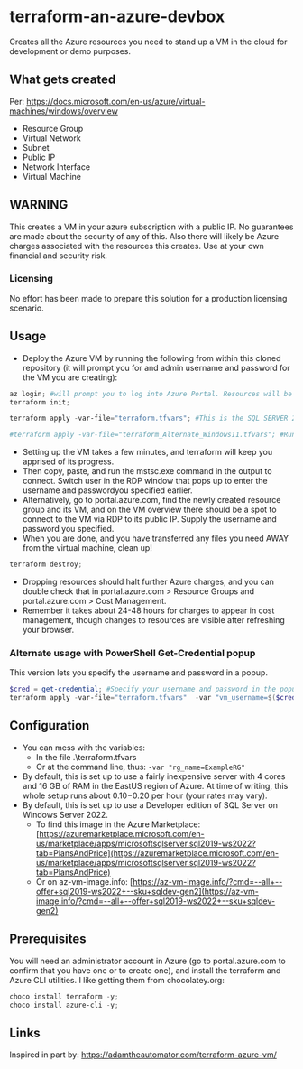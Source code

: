 # terraform-an-azure-devbox

Creates all the Azure resources you need to stand up a VM in the cloud for development or demo purposes.

## What gets created

Per: https://docs.microsoft.com/en-us/azure/virtual-machines/windows/overview

- Resource Group
- Virtual Network
- Subnet
- Public IP
- Network Interface
- Virtual Machine

## WARNING

This creates a VM in your azure subscription with a public IP. No guarantees are made about the security of any of this. Also there will likely be Azure charges associated with the resources this creates. Use at your own financial and security risk.

### Licensing

No effort has been made to prepare this solution for a production licensing scenario.

## Usage

- Deploy the Azure VM by running the following from within this cloned repository (it will prompt you for and admin username and password for the VM you are creating):

```powershell
az login; #will prompt you to log into Azure Portal. Resources will be created in that account's selected subscription.
terraform init;

terraform apply -var-file="terraform.tfvars"; #This is the SQL SERVER 2019 Developer Edition version. In fact, you don't even need to specify the default tfvars file, so this is equivalent: terraform apply;

#terraform apply -var-file="terraform_Alternate_Windows11.tfvars"; #Run this line instead for a plain windows 11 VM.
```

- Setting up the VM takes a few minutes, and terraform will keep you apprised of its progress.
- Then copy, paste, and run the mstsc.exe command in the output to connect. Switch user in the RDP window that pops up to enter the username and passwordyou specified earlier.
- Alternatively, go to portal.azure.com, find the newly created resource group and its VM, and on the VM overview there should be a spot to connect to the VM via RDP to its public IP. Supply the username and password you specified.
- When you are done, and you have transferred any files you need AWAY from the virtual machine, clean up!

```powershell
terraform destroy;
```

- Dropping resources should halt further Azure charges, and you can double check that in portal.azure.com > Resource Groups and portal.azure.com > Cost Management. 
- Remember it takes about 24-48 hours for charges to appear in cost management, though changes to resources are visible after refreshing your browser.

### Alternate usage with PowerShell Get-Credential popup

This version lets you specify the username and password in a popup.

```powershell
$cred = get-credential; #Specify your username and password in the popup
terraform apply -var-file="terraform.tfvars"  -var "vm_username=$($cred.UserName)" -var "vm_password=$($cred.GetNetworkCredential().Password)";
```

## Configuration

- You can mess with the variables:
  - In the file .\terraform.tfvars
  - Or at the command line, thus: ```-var "rg_name=ExampleRG"```
- By default, this is set up to use a fairly inexpensive server with 4 cores and 16 GB of RAM in the EastUS region of Azure. At time of writing, this whole setup runs about $0.10-$0.20 per hour (your rates may vary).
- By default, this is set up to use a Developer edition of SQL Server on Windows Server 2022.
  - To find this image in the Azure Marketplace: [https://azuremarketplace.microsoft.com/en-us/marketplace/apps/microsoftsqlserver.sql2019-ws2022?tab=PlansAndPrice](https://azuremarketplace.microsoft.com/en-us/marketplace/apps/microsoftsqlserver.sql2019-ws2022?tab=PlansAndPrice)
  - Or on az-vm-image.info: [https://az-vm-image.info/?cmd=--all+--offer+sql2019-ws2022+--sku+sqldev-gen2](https://az-vm-image.info/?cmd=--all+--offer+sql2019-ws2022+--sku+sqldev-gen2)

## Prerequisites

You will need an administrator account in Azure (go to portal.azure.com to confirm that you have one or to create one), and install the terraform and Azure CLI utilities. I like getting them from chocolatey.org: 

```powershell
choco install terraform -y;
choco install azure-cli -y;
```

## Links
Inspired in part by:
https://adamtheautomator.com/terraform-azure-vm/
